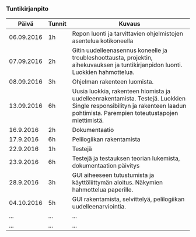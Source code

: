 ﻿### Tuntikirjanpito
Päivä | Tunnit | Kuvaus
--------------- | ----- | ------
06.09.2016 | 1h | Repon luonti ja tarvittavien ohjelmistojen asentelua kotikoneella
07.09.2016 | 2h | Gitin uudelleenasennus koneelle ja troubleshoottausta, projektin, aihekuvauksen ja tuntikirjanpidon luonti. Luokkien hahmottelua.
08.09.2016 | 3h | Ohjelman rakenteen luomista.
13.09.2016 | 6h | Uusia luokkia, rakenteen hiomista ja uudelleenrakentamista. Testejä. Luokkien Single responsibilityn ja rakenteen laadun pohtimista. Parempien toteutustapojen miettimistä.
16.9.2016 | 2h | Dokumentaatio
17.9.2016| 6h | Pelilogiikan rakentamista
22.9.2016 | 1h | Testejä
23.9.2016 | 6h | Testejä ja testauksen teorian lukemista, dokumentaation päivitys
28.9.2016 | 3h | GUI aiheeseen tutustumista ja käyttöliittymän aloitus. Näkymien hahmottelua paperille.
04.10.2016 | 5h | GUI rakentamista, selvittelyä, pelilogiikan uudelleenarviointia.
... | ... | ...
... | ... | ...
